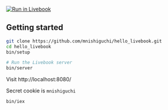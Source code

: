 [![Run in Livebook](https://livebook.dev/badge/v1/blue.svg)](https://livebook.dev/run?url=https%3A%2F%2Fgithub.com%2Fmnishiguchi%2Fhello_livebook%2Fblob%2Fmain%2Fnotebooks%2Findex.livemd)

## Getting started

```sh
git clone https://github.com/mnishiguchi/hello_livebook.git
cd hello_livebook
bin/setup

# Run the Livebook server
bin/server
```

Visit http://localhost:8080/

Secret cookie is `mnishiguchi`

```
bin/iex
```
